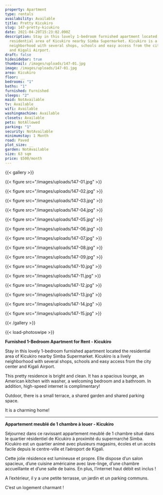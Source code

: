 ```yaml
---
property: Apartment
type: rentals
availability: Available
title: Pretty Kicukiro
slug: 147-pretty-kicukiro
date: 2021-04-20T15:23:02.090Z
description: Stay in this lovely 1-bedroom furnished apartment located the
  residential area of Kicukiro nearby Simba Supermarket. Kicukiro is a lively
  neighborhood with several shops, schools and easy access from the city center
  and Kigali Airport.
draft: false
hidesidebar: true
thumbnail: /images/uploads/147-01.jpg
image: /images/uploads/147-01.jpg
area: Kicukiro
floor: __
bedrooms: "1"
baths: "1"
furnished: Furnished
sleeps: "2"
maid: NotAvailable
tv: Available
wifi: Available
washingmachine: Available
closets: Available
pets: NotAllowed
parking: "1"
security: NotAvailable
minimumstay: 1 Month
road: Paved
plot_size: __
garden: NotAvailable
size: 63 sqm
price: $500/month
---
```

{{< gallery >}}

{{< figure src="/images/uploads/147-01.jpg" >}}

{{< figure src="/images/uploads/147-02.jpg" >}}

{{< figure src="/images/uploads/147-03.jpg" >}}

{{< figure src="/images/uploads/147-04.jpg" >}}

{{< figure src="/images/uploads/147-05.jpg" >}}

{{< figure src="/images/uploads/147-06.jpg" >}}

{{< figure src="/images/uploads/147-07.jpg" >}}

{{< figure src="/images/uploads/147-08.jpg" >}}

{{< figure src="/images/uploads/147-09.jpg" >}}

{{< figure src="/images/uploads/147-10.jpg" >}}

{{< figure src="/images/uploads/147-11.jpg" >}}

{{< figure src="/images/uploads/147-12.jpg" >}}

{{< figure src="/images/uploads/147-13.jpg" >}}

{{< figure src="/images/uploads/147-14.jpg" >}}

{{< figure src="/images/uploads/147-15.jpg" >}}

{{< /gallery >}}

{{< load-photoswipe >}}

**Furnished 1-Bedroom Apartment for Rent - Kicukiro**

Stay in this lovely 1-bedroom furnished apartment located the residential area of Kicukiro nearby Simba Supermarket. Kicukiro is a lively neighborhood with several shops, schools and easy access from the city center and Kigali Airport.

This pretty residence is bright and clean. It has a spacious lounge, an American kitchen with washer, a welcoming bedroom and a bathroom. In addition, high-speed internet is complimentary!

Outdoor, there is a small terrace, a shared garden and shared parking space.

It is a charming home!

---

**Appartement meublé de 1 chambre à louer - Kicukiro**

Séjournez dans ce ravissant appartement meublé de 1 chambre situé dans le quartier résidentiel de Kicukiro à proximité du supermarché Simba. Kicukiro est un quartier animé avec plusieurs magasins, écoles et un accès facile depuis le centre-ville et l’aéroport de Kigali.

Cette jolie résidence est lumineuse et propre. Elle dispose d’un salon spacieux, d’une cuisine américaine avec lave-linge, d’une chambre accueillante et d’une salle de bains. En plus, l’internet haut débit est inclus !

A l’extérieur, il y a une petite terrasse, un jardin et un parking communs.

C’est un logement charmant !